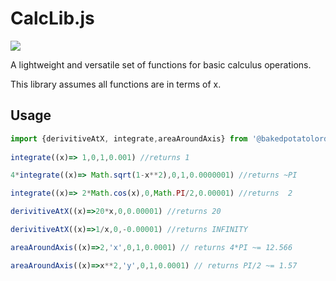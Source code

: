 # CalcLib.js
<img src='https://github.com/bakedpotatolord/calclib/actions/workflows/Main.yml/badge.svg'><br>

A lightweight and versatile set of functions for basic calculus operations.

This library assumes all functions are in terms of x.

## Usage

```ts
import {derivitiveAtX, integrate,areaAroundAxis} from '@bakedpotatolord/calclib'
    
integrate((x)=> 1,0,1,0.001) //returns 1

4*integrate((x)=> Math.sqrt(1-x**2),0,1,0.0000001) //returns ~PI

integrate((x)=> 2*Math.cos(x),0,Math.PI/2,0.00001) //returns  2

derivitiveAtX((x)=>20*x,0,0.00001) //returns 20

derivitiveAtX((x)=>1/x,0,-0.00001) //returns INFINITY

areaAroundAxis((x)=>2,'x',0,1,0.0001) // returns 4*PI ~= 12.566

areaAroundAxis((x)=>x**2,'y',0,1,0.0001) // returns PI/2 ~= 1.57

```